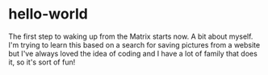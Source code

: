 # hello-world
The first step to waking up from the Matrix starts now. 
A bit about myself. I'm trying to learn this based on a search for saving pictures from a website but I've always loved the idea of coding and I have a lot of family that does it, so it's sort of fun!
